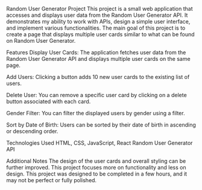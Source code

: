 Random User Generator Project
This project is a small web application that accesses and displays user data from the Random User Generator API. It demonstrates my ability to work with APIs, design a simple user interface, and implement various functionalities. The main goal of this project is to create a page that displays multiple user cards similar to what can be found on Random User Generator.

Features
Display User Cards: The application fetches user data from the Random User Generator API and displays multiple user cards on the same page.

Add Users: Clicking a button adds 10 new user cards to the existing list of users.

Delete User: You can remove a specific user card by clicking on a delete button associated with each card.

Gender Filter: You can filter the displayed users by gender using a filter.

Sort by Date of Birth: Users can be sorted by their date of birth in ascending or descending order.

Technologies Used
HTML, CSS, JavaScript, React
Random User Generator API

Additional Notes
The design of the user cards and overall styling can be further improved. This project focuses more on functionality and less on design.
This project was designed to be completed in a few hours, and it may not be perfect or fully polished.
